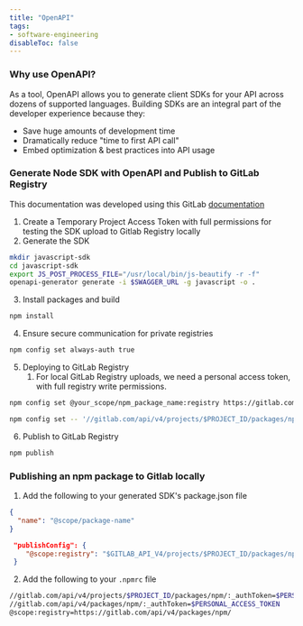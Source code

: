 ```yaml
---
title: "OpenAPI"
tags:
- software-engineering
disableToc: false
---
```


### Why use OpenAPI?
As a tool, OpenAPI allows you to generate client SDKs for your API across dozens of supported languages. Building SDKs are an integral part of the developer experience because they: 
- Save huge amounts of development time
- Dramatically reduce "time to first API call"
- Embed optimization & best practices into API usage

### Generate Node SDK with OpenAPI and Publish to GitLab Registry
This documentation was developed using this GitLab [documentation](https://docs.gitlab.com/ee/user/packages/npm_registry/#use-the-gitlab-endpoint-for-npm-packages)

1. Create a Temporary Project Access Token with full permissions for testing the SDK upload to Gitlab Registry locally
2. Generate the SDK
```bash
mkdir javascript-sdk
cd javascript-sdk
export JS_POST_PROCESS_FILE="/usr/local/bin/js-beautify -r -f"
openapi-generator generate -i $SWAGGER_URL -g javascript -o .
```
3. Install packages and build
```bash
npm install
```
4. Ensure secure communication for private registries
```bash
npm config set always-auth true
```
5. Deploying to GitLab Registry
	1. For local GitLab Registry uploads, we need a personal access token, with full registry write permissions.
```bash
npm config set @your_scope/npm_package_name:registry https://gitlab.com/api/v4/projects/$PROJECT_ID/packages/npm/
```
```bash
npm config set -- '//gitlab.com/api/v4/projects/$PROJECT_ID/packages/npm/:_authToken' $AUTH_TOKEN
```
6. Publish to GitLab Registry
```bash
npm publish
```

### Publishing an npm package to Gitlab locally
1. Add the following to your generated SDK's package.json file
```json
{  
  "name": "@scope/package-name"
}	
```
```json
 "publishConfig": {  
    "@scope:registry": "$GITLAB_API_V4/projects/$PROJECT_ID/packages/npm/"
 } 
```
2. Add the following to your `.npmrc` file
```bash
//gitlab.com/api/v4/projects/$PROJECT_ID/packages/npm/:_authToken=$PERSONAL_ACCESS_TOKEN
//gitlab.com/api/v4/packages/npm/:_authToken=$PERSONAL_ACCESS_TOKEN
@scope:registry=https://gitlab.com/api/v4/packages/npm/
```